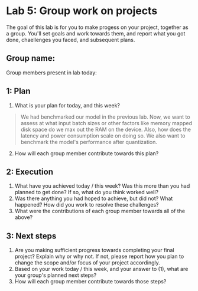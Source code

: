 Lab 5: Group work on projects
===
The goal of this lab is for you to make progess on your project, together as a group. You'll set goals and work towards them, and report what you got done, chaellenges you faced, and subsequent plans.

Group name:
---
Group members present in lab today:

1: Plan
----
1. What is your plan for today, and this week? 

> We had benchmarked our model in the previous lab. Now, we want to assess at what input batch sizes or other factors like memory mapped disk space do we max out the RAM on the device. Also, how does the latency and power consumption scale on doing so. 
We also want to benchmark the model's performance after quantization.

2. How will each group member contribute towards this plan?

2: Execution
----
1. What have you achieved today / this week? Was this more than you had planned to get done? If so, what do you think worked well?
2. Was there anything you had hoped to achieve, but did not? What happened? How did you work to resolve these challenges?
3. What were the contributions of each group member towards all of the above?

3: Next steps
----
1. Are you making sufficient progress towards completing your final project? Explain why or why not. If not, please report how you plan to change the scope and/or focus of your project accordingly.
2. Based on your work today / this week, and your answer to (1), what are your group's planned next steps?
3. How will each group member contribute towards those steps? 
